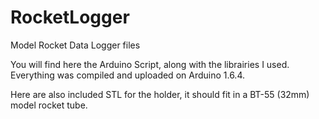 # RocketLogger
Model Rocket Data Logger files

You will find here the Arduino Script, along with the librairies I used. Everything was compiled and uploaded on Arduino 1.6.4.

Here are also included STL for the holder, it should fit in a BT-55 (32mm) model rocket tube. 
